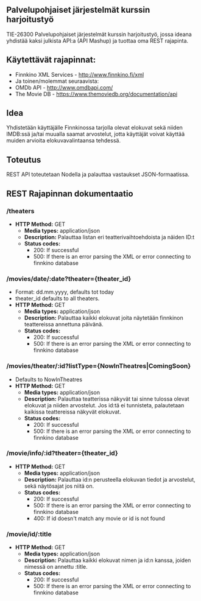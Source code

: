 Palvelupohjaiset järjestelmät kurssin harjoitustyö
------------------

TIE-26300 Palvelupohjaiset järjestelmät kurssin harjoitustyö, jossa ideana yhdistää kaksi julkista API:a (API Mashup) ja tuottaa oma REST rajapinta.

## Käytettävät rajapinnat:
* Finnkino XML Services - http://www.finnkino.fi/xml
* Ja toinen/molemmat seuraavista:
* OMDb API - http://www.omdbapi.com/
* The Movie DB - https://www.themoviedb.org/documentation/api

## Idea
Yhdistetään käyttäjälle Finnkinossa tarjolla olevat elokuvat sekä niiden IMDB:ssä ja/tai muualla saamat arvostelut, jotta käyttäjät voivat käyttää muiden arvioita elokuvavalintaansa tehdessä.

## Toteutus
REST API toteutetaan Nodella ja palauttaa vastaukset JSON-formaatissa.

## REST Rajapinnan dokumentaatio

### /theaters
  * **HTTP Method:** GET
    * **Media types:** application/json
    * **Description:** Palauttaa listan eri teatterivaihtoehdoista ja näiden ID:t
    * **Status codes:**
      * 200: If successful
      * 500: If there is an error parsing the XML or error connecting to finnkino
      database

### /movies/date/:date?theater={theater_id}
  * Format: dd.mm.yyyy, defaults tot today
  * theater_id defaults to all theaters.
  * **HTTP Method:** GET
    * **Media types:** application/json
    * **Description:** Palauttaa kaikki elokuvat joita näytetään finnkinon teattereissa annettuna päivänä.
    * **Status codes:**
      * 200: If successful
      * 500: If there is an error parsing the XML or error connecting to finnkino
      database

### /movies/theater/:id?listType={NowInTheatres|ComingSoon}
  * Defaults to NowInTheatres
  * **HTTP Method:** GET
    * **Media types:** application/json
    * **Description:** Palauttaa teatterissa näkyvät tai sinne tulossa olevat elokuvat ja niiden arvostelut. Jos id:tä ei tunnisteta, palautetaan kaikissa teattereissa näkyvät elokuvat.
    * **Status codes:**
      * 200: If successful
      * 500: If there is an error parsing the XML or error connecting to finnkino
      database

### /movie/info/:id?theater={theater_id}
  * **HTTP Method:** GET
    * **Media types:** application/json
    * **Description:** Palauttaa id:n perusteella elokuvan tiedot ja arvostelut, sekä näytösajat jos niitä on.
    * **Status codes:**
      * 200: If successful
      * 500: If there is an error parsing the XML or error connecting to finnkino
      database
      * 400: If id doesn't match any movie or id is not found

### /movie/id/:title
  * **HTTP Method:** GET
    * **Media types:** application/json
    * **Description:** Palauttaa kaikki elokuvat nimen ja id:n kanssa, joiden nimessä on annettu :title.
    * **Status codes:**
      * 200: If successful
      * 500: If there is an error parsing the XML or error connecting to finnkino
      database
